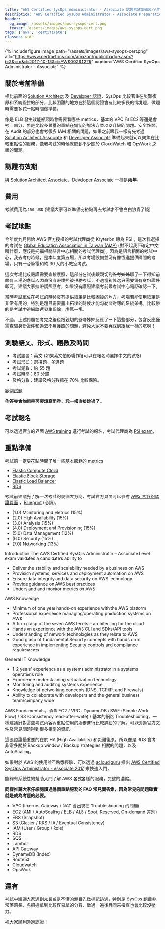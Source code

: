 ```yaml
---
title: "AWS Certified SysOps Administrator - Associate 認證考試準備及心得"
description: "AWS Certified SysOps Administrator - Associate Preparation"
header:
  og_image: /assets/images/aws-sysops-cert.png
  teaser: /assets/images/aws-sysops-cert.png
tags: ['aws', 'certificate']
classes: wide
---
```


{% include figure image_path="/assets/images/aws-sysops-cert.png" alt="https://www.certmetrics.com/amazon/public/badge.aspx?i=3&t=c&d=2017-10-18&ci=AWS00264275" caption="AWS Certified SysOps Administrator - Associate" %}

## 關於考前準備

相比前面的 [Solution Architect][aws-saa] 及 [Developer 認證][aws-da]，SysOps 比較著重在災難復原和系統監控的部分，比較困難的地方在於這個認證會有比較多長的情境題，做題時需要多花一點時間做準備。

像是 ELB 發生效能瓶頸時會需要看哪些 metrics，基本的 VPC 和 EC2 等還是會考一部分，但是比較多著墨的重點在備份的解決方案以及升級的問題。安全性面，在 Audit 的部分也會考很多 IAM 相關的問題，如果之前跟我一樣有先考過 [Solution Architect Associate][aws-saa] 和 [Developer Associate][aws-da] 準備起來就可以聚焦在比較重點性的服務，像我考試的時候就問到不少關於 CloudWatch 和 OpsWork 之類的問題。

## 認證有效期

與 [Solution Architect Associate][aws-saa]、[Developer Associate][aws-da] 一樣是**兩年**。


## 費用

考試費用為 `150 USD` (建議大家可以準備充裕點再去考試才不會白白浪費了錢)

## 考試地點

今年度九月開始 AWS 官方授權的考試代理商從 Kryterion 轉為 PSI ，這次我選擇的考試在 [Global Education Association in Taiwan (AMP)][map] (對不起我不確定中文叫什麼，應該是托福相關語言中心相關的考試代理商)。因為是語言相關的考試中心，我去考的時候，是本年度第五場，所以考場設備並沒有像恆逸提供隔間的考場，只有一台筆電和約 30 人的小教室考試。

這次考場比較嚴謹需要查驗護照，這部分在試後跟親切的~~監考姊姊~~聊了一下得知前面有三場的應試人因為沒有帶護照被拒絕考試，不過當初恆逸只需要備有身份證件即可，建議大家攜帶護照應考，如果沒有護照建議考前跟考試中心電話確認一下。

當時考試單位在考試的時候沒有提供紙筆是比較困擾的地方，考場若能使用紙筆是非常有用的，特別是題目需要畫出拓墣的時候才能勾勒出對應的系統架構。比較慘的是考試中途網路還發生斷線，虛驚一場。

不過，上述問題在考完之後也跟親切的~~監考姊姊~~反應了一下這些部分，包含反應僅需查驗身份證件和過去不用護照的問題，避免大家不要再踩到跟我一樣的坑啊！


## 測驗語文、形式、題數及時間

- 考試語言：英文 (如果英文怕影響作答可以在報名時選擇中文的試卷)
- 考試形式：選擇題、多選題
- 考試題數：約 55 題
- 考試時間：80 分鐘
- 及格分數：建議及格分數抓在 70% 比較保險。

[範例試題][example-exam]

**作答完會詢問是否要填寫問卷，我一樣直接跳過了。**


## 考試報名

可以透過官方的界面 [AWS training](https://www.aws.training/) 進行考試的報名，考試代理商為 [PSI exam](https://candidate.psiexams.com/)，


## 重點準備


考試前一定要花點時間了解一些基本服務的 metrics
- [Elastic Compute Cloud][ec2-metrics]
- [Elastic Block Storage][ebs-metrics]
- [Elastic Load Balancer][elb-metrics]
- [RDS][rds-metrics]


考試前建議先了解一次考試的幾個大方向，考試官方頁面可以參考 [AWS 官方的認證頁面][aws-sysops] ，[Blueprint][aws-sysops-blueprint] (必讀)。

- (1.0) Monitoring and Metrics (15%)
- (2.0) High Availability (15%)
- (3.0) Analysis (15%)
- (4.0) Deployment and Provisioning (15%)
- (5.0) Data Management (12%)
- (6.0) Security (15%)
- (7.0) Networking (13%)

Introduction
The AWS Certified SysOps Administrator – Associate Level exam validates a candidate’s ability to:
- Deliver the stability and scalability needed by a business on AWS
- Provision systems, services and deployment automation on AWS
- Ensure data integrity and data security on AWS technology
- Provide guidance on AWS best practices
- Understand and monitor metrics on AWS

AWS Knowledge
- Minimum of one year hands-on experience with the AWS platform
- Professional experience managing/operating production systems on AWS
- A firm grasp of the seven AWS tenets – architecting for the cloud
- Hands on experience with the AWS CLI and SDKs/API tools
- Understanding of network technologies as they relate to AWS
- Good grasp of fundamental Security concepts with hands on in experience in implementing Security controls and compliance requirements

General IT Knowledge
- 1-2 years’ experience as a systems administrator in a systems operations role
- Experience understanding virtualization technology
- Monitoring and auditing systems experience
- Knowledge of networking concepts (DNS, TCP/IP, and Firewalls)
- Ability to collaborate with developers and the general business team/company wide


AWS Fundamentals，涵蓋 EC2 / VPC / DynamoDB / SWF (Simple Work Flow) / S3 (Consistency read-after-write) / 基本的網路 Troubleshooting，一樣建議針對這些考試內容內重點使用的服務進行比較詳細的了解。可以透過官方文件及常見問題得到很多相關的資訊。

這張認證最重要的在於 HA (High Availability) 和災難復原，所以像是 RDS 會考非常多關於 Backup window / Backup strategies 相關的問題，以及 AutoScaling。

如果對於 AWS 的使用並不熟悉經驗，可以透過 [acloud guru][acloud-guru] 推出 [AWS Certified SysOps Administrator - Associate 2017][acloud-guru-sysops] 來快速入門，

能夠有系統性的幫助入門了解 AWS 各式各樣的服務，完整的濃縮。

**同樣推薦大家仔細閱讀過幾個重點服務的 FAQ 常見問答集，因為常見的問題確實就是成為考題的必要。**

- VPC (Internet Gateway / NAT 會出現在 Troubleshooting 的問題)
- EC2 (AMI / AutoScaling / ELB / ALB / Spot, Reserved, On-demand 差別)
- EBS (Snapshot)
- S3 (Glacier / RRS / IA / Eventual Consistency)
- IAM (User / Group / Role)
- RDS
- SQS
- Lambda
- API Gateway
- DynamoDB (Index)
- Route53
- Cloudwatch
- OpsWork

## 還有

考試中建議大家遇到太長或是不懂的題目先做標記跳過，特別是 SysOps 題目非常落落長，先把握拿到比較容易拿的分數，做過一遍後再回來檢查也會比較沒壓力。

祝大家順利通過認證！


[aws-saa]: /posts/aws-certified-solution-architect-associate-preparation
[aws-da]: /posts/aws-developer-associate-preparation
[elb-metrics]: http://docs.aws.amazon.com/elasticloadbalancing/latest/classic/elb-cloudwatch-metrics.html
[ec2-metrics]: http://docs.aws.amazon.com/AmazonCloudWatch/latest/monitoring/ec2-metricscollected.html
[rds-metrics]: http://docs.aws.amazon.com/AmazonCloudWatch/latest/monitoring/rds-metricscollected.html
[ebs-metrics]: http://docs.aws.amazon.com/AmazonCloudWatch/latest/monitoring/ebs-metricscollected.html
[aws-sysops]: https://aws.amazon.com/tw/certification/certified-sysops-admin-associate/
[aws-sysops-blueprint]: http://awstrainingandcertification.s3.amazonaws.com/production/AWS_certified_sysops_associate_blueprint.pdf
[map]: https://goo.gl/maps/Ldk5v8cgrU42
[example-exam]: http://awstrainingandcertification.s3.amazonaws.com/production/AWS_certified_sysops_associate_examsample.pdf
[acloud-guru]: https://acloud.guru/
[acloud-guru-sysops]: https://acloud.guru/course/aws-certified-sysops-administrator-associate
